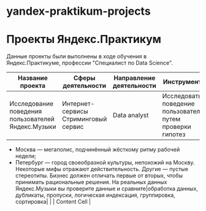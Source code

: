 # yandex-praktikum-projects
# Проекты Яндекс.Практикум

Данные проекты были выполнены в ходе обучения в Яндекс.Практикуме, профессии "Специалист по Data Science".

| Название проекта           | Сферы деятельности | Направление деятельности | Инструменты | Цель проекта | Описание проекта | Ключевые слова |
| ---------------------------| -------------------|--------------------------|-------------|--------------|------------------|----------------|
| Исследование поведения пользователей Яндекс.Музыки| Интернет-сервисы Стриминговый сервис|Data analyst|Исследовать поведение пользователей путем проверки гипотез|Сравнение Москвы и Петербурга окружено мифами:
- Москва — мегаполис, подчинённый жёсткому ритму рабочей недели;
- Петербург — город своеобразной культуры, непохожий на Москву.
Некоторые мифы отражают действительность. Другие — пустые стереотипы. Бизнес должен отличать первые от вторых, чтобы принимать рациональные решения. На реальных данных Яндекс.Музыки вы проверите данные и сравните|обработка данных, дубликаты, пропуски, логическая индексация, группировка, сортировка|
| | Content Cell       |
